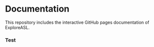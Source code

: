 # Documentation
This repository includes the interactive GitHub pages documentation of ExploreASL.

### Test
